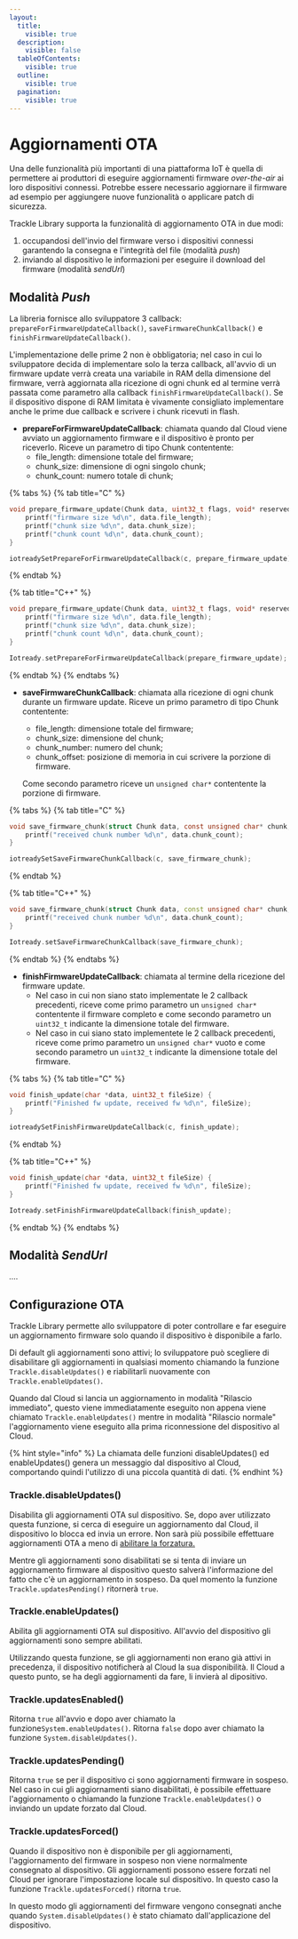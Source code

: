 ```yaml
---
layout:
  title:
    visible: true
  description:
    visible: false
  tableOfContents:
    visible: true
  outline:
    visible: true
  pagination:
    visible: true
---
```


# Aggiornamenti OTA

Una delle funzionalità più importanti di una piattaforma IoT è quella di permettere ai produttori di eseguire aggiornamenti firmware _over-the-air_ ai loro dispositivi connessi. Potrebbe essere necessario aggiornare il firmware ad esempio per aggiungere nuove funzionalità o applicare patch di sicurezza.&#x20;

Trackle Library supporta la funzionalità di aggiornamento OTA in due modi:

1. occupandosi dell'invio del firmware verso i dispositivi connessi garantendo la consegna e l'integrità del file (modalità _push_)
2. inviando al dispositivo le informazioni per eseguire il download del firmware (modalità _sendUrl_)

## Modalità _Push_

La libreria fornisce allo sviluppatore 3 callback: `prepareForFirmwareUpdateCallback()`,  `saveFirmwareChunkCallback()` e `finishFirmwareUpdateCallback()`.&#x20;

L'implementazione delle prime 2 non è obbligatoria; nel caso in cui lo sviluppatore decida di implementare solo la terza callback, all'avvio di un firmware update verrà creata una variabile in RAM della dimensione del firmware, verrà aggiornata alla ricezione di ogni chunk ed al termine verrà passata come parametro alla callback `finishFirmwareUpdateCallback()`. Se il dispositivo dispone di RAM limitata è vivamente consigliato implementare anche le prime due callback e scrivere i chunk ricevuti in flash.

* **prepareForFirmwareUpdateCallback**: chiamata quando dal Cloud viene avviato un aggiornamento firmware e il dispositivo è pronto per riceverlo.  Riceve un parametro di tipo Chunk contentente:
  * file\_length: dimensione totale del firmware;
  * chunk\_size: dimensione di ogni singolo chunk;
  * chunk\_count: numero totale di chunk;

{% tabs %}
{% tab title="C" %}
```c
void prepare_firmware_update(Chunk data, uint32_t flags, void* reserved) {
    printf("firmware size %d\n", data.file_length);
    printf("chunk size %d\n", data.chunk_size);
    printf("chunk count %d\n", data.chunk_count);
}

iotreadySetPrepareForFirmwareUpdateCallback(c, prepare_firmware_update);
```
{% endtab %}

{% tab title="C++" %}
```cpp
void prepare_firmware_update(Chunk data, uint32_t flags, void* reserved) {
    printf("firmware size %d\n", data.file_length);
    printf("chunk size %d\n", data.chunk_size);
    printf("chunk count %d\n", data.chunk_count);
}

Iotready.setPrepareForFirmwareUpdateCallback(prepare_firmware_update);
```
{% endtab %}
{% endtabs %}

*   **saveFirmwareChunkCallback**: chiamata alla ricezione di ogni chunk durante un firmware update. Riceve un primo parametro di tipo Chunk contentente:

    * file\_length: dimensione totale del firmware;
    * chunk\_size: dimensione del chunk;
    * chunk\_number: numero del chunk;
    * chunk\_offset: posizione di memoria in cui scrivere la porzione di firmware.

    Come secondo parametro riceve un `unsigned char*` contentente la porzione di firmware.

{% tabs %}
{% tab title="C" %}
```c
void save_firmware_chunk(struct Chunk data, const unsigned char* chunk, void* reserved) {
    printf("received chunk number %d\n", data.chunk_count);
}

iotreadySetSaveFirmwareChunkCallback(c, save_firmware_chunk);
```
{% endtab %}

{% tab title="C++" %}
```cpp
void save_firmware_chunk(struct Chunk data, const unsigned char* chunk, void* reserved) {
    printf("received chunk number %d\n", data.chunk_count);
}

Iotready.setSaveFirmwareChunkCallback(save_firmware_chunk);
```
{% endtab %}
{% endtabs %}

* **finishFirmwareUpdateCallback**: chiamata al termine della ricezione del firmware update. &#x20;
  * Nel caso in cui non siano stato implementate le 2 callback precedenti, riceve come primo parametro un `unsigned char*` contentente il firmware completo e come secondo parametro un `uint32_t` indicante la dimensione totale del firmware.
  * Nel caso in cui siano stato implementete le 2 callback precedenti, riceve come primo parametro un `unsigned char*` vuoto e come secondo parametro un `uint32_t` indicante la dimensione totale del firmware.

{% tabs %}
{% tab title="C" %}
```cpp
void finish_update(char *data, uint32_t fileSize) {
    printf("Finished fw update, received fw %d\n", fileSize);
}

iotreadySetFinishFirmwareUpdateCallback(c, finish_update);
```
{% endtab %}

{% tab title="C++" %}
```cpp
void finish_update(char *data, uint32_t fileSize) {
    printf("Finished fw update, received fw %d\n", fileSize);
}

Iotready.setFinishFirmwareUpdateCallback(finish_update);
```
{% endtab %}
{% endtabs %}

## Modalità _SendUrl_



_...._

## Configurazione OTA

Trackle Library permette allo sviluppatore di poter controllare e far eseguire un aggiornamento firmware solo quando il dispositivo è disponibile a farlo.

Di default gli aggiornamenti sono attivi; lo sviluppatore può scegliere di disabilitare gli aggiornamenti in qualsiasi momento chiamando la funzione `Trackle.disableUpdates()` e riabilitarli nuovamente con `Trackle.enableUpdates()`.

Quando dal Cloud si lancia un aggiornamento in modalità "Rilascio immediato", questo viene immediatamente eseguito non appena viene chiamato `Trackle.enableUpdates()` mentre in modalità "Rilascio normale" l'aggiornamento viene eseguito alla prima riconnessione del dispositivo al Cloud.

{% hint style="info" %}
La chiamata delle funzioni disableUpdates() ed enableUpdates()  genera un messaggio dal dispositivo al Cloud, comportando quindi l'utilizzo di una piccola quantità di dati.
{% endhint %}

### Trackle.disableUpdates()

Disabilita gli aggiornamenti OTA sul dispositivo. Se, dopo aver utilizzato questa funzione, si cerca di eseguire un aggiornamento dal Cloud, il dispositivo lo blocca ed invia un errore. Non sarà più possibile effettuare aggiornamenti OTA a meno di [abilitare la forzatura.](broken-reference)

Mentre gli aggiornamenti sono disabilitati se si tenta di inviare un aggiornamento firmware al dispositivo questo salverà l'informazione del fatto che c'è un aggiornamento in sospeso. Da quel momento la funzione `Trackle.updatesPending()` ritornerà `true`.

### Trackle.enableUpdates()

Abilita gli aggiornamenti OTA sul dispositivo. All'avvio del dispositivo gli aggiornamenti sono sempre abilitati.

Utilizzando questa funzione, se gli aggiornamenti non erano già attivi in precedenza, il dispositivo notificherà al Cloud la sua disponibilità.  Il Cloud a questo punto, se ha degli aggiornamenti da fare, li invierà al dipositivo.&#x20;

### Trackle.updatesEnabled()

Ritorna `true` all'avvio e dopo aver chiamato la funzione`System.enableUpdates()`. Ritorna `false` dopo aver chiamato la funzione `System.disableUpdates()`.

### Trackle.updatesPending()&#x20;

Ritorna `true` se per il dispositivo ci sono aggiornamenti firmware in sospeso. Nel caso in cui gli aggiornamenti siano disabilitati, è possibile effettuare l'aggiornamento o chiamando la funzione `Trackle.enableUpdates()` o inviando un update forzato dal Cloud.

### Trackle.updatesForced()

Quando il dispositivo non è disponibile per gli aggiornamenti, l'aggiornamento del firmware in sospeso non viene normalmente consegnato al dispositivo. Gli aggiornamenti possono essere forzati nel Cloud per ignorare l'impostazione locale sul dispositivo. In questo caso la funzione `Trackle.updatesForced()` ritorna `true`.

In questo modo gli aggiornamenti del firmware vengono consegnati anche quando `System.disableUpdates()` è stato chiamato dall'applicazione del dispositivo.&#x20;


